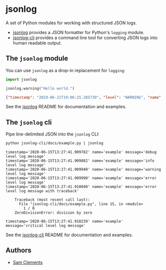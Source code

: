 jsonlog
=======

A set of Python modules for working with structured JSON logs.

* [jsonlog](./jsonlog/README.md) provides a JSON formatter for Python's `logging` module.
* [jsonlog-cli](./jsonlog-cli/README.md) provides a command line tool for converting JSON
logs into human readable output.

The `jsonlog` module
--------------------

You can use `jsonlog` as a drop-in replacement for `logging`:

```python
import jsonlog

jsonlog.warning("Hello world.")
```

```json
{"timestamp": "2019-06-21T19:06:25.285730", "level": "WARNING", "name": "root", "message": "Hello world."}
```

See the [jsonlog] README for documentation and examples.

The `jsonlog` cli
-----------------

Pipe line-delimited JSON into the `jsonlog` CLI:

```bash
python jsonlog-cli/docs/example.py | jsonlog
```

```text
timestamp='2020-06-15T13:27:41.909782' name='example' message='debug level log message'
timestamp='2020-06-15T13:27:41.909882' name='example' message='info level log message'
timestamp='2020-06-15T13:27:41.909940' name='example' message='warning level log message'
timestamp='2020-06-15T13:27:41.909990' name='example' message='error level log message'
timestamp='2020-06-15T13:27:41.910040' name='example' message='error level log message with traceback'

    Traceback (most recent call last):
      File "jsonlog-cli/docs/example.py", line 15, in <module>
        1 / 0
    ZeroDivisionError: division by zero

timestamp='2020-06-15T13:27:41.910239' name='example' message='critical level log message'
```

See the [jsonlog-cli] README for documentation and examples.

Authors
-------

* [Sam Clements]

[jsonlog-cli]: ./jsonlog-cli/README.md
[jsonlog]: ./jsonlog/README.md
[Sam Clements]: https://gitlab.com/borntyping

